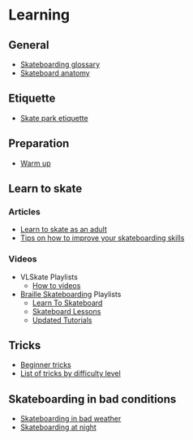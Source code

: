 # Learning

## General

* [Skateboarding glossary](http://www.skate-the-planet.com/articles/glossary/index.html)
* [Skateboard anatomy](https://www.skatewarehouse.com/anatomy.html)

## Etiquette

* [Skate park etiquette](https://www.surfertoday.com/skateboarding/the-ultimate-guide-to-skatepark-etiquette)

## Preparation 

* [Warm up](https://www.thedailypush.com/the-warm-up)

## Learn to skate

### Articles

* [Learn to skate as an adult](https://www.skateboardershq.com/how-to-learn-skateboarding-as-an-adult/)
* [Tips on how to improve your skateboarding skills](https://www.skateboardershq.com/tips-on-how-to-improve-your-skateboarding-skills/)

### Videos

* VLSkate Playlists
  * [How to videos](https://www.youtube.com/playlist?list=PLvRKsQIqEVbAfRhCF6N6RBG-W3KokrKe0)
* [Braille Skateboarding](https://brailleskateboarding.com/) Playlists
  * [Learn To Skateboard](https://www.youtube.com/watch?v=p3NXd3DhH08&list=PL34F060CE1BA3E968)
  * [Skateboard Lessons](https://www.youtube.com/watch?v=XY_fvQhpBEU&list=PLjpsoptsN4KClVfOdsGw-hl0kwkgAlkLq)
  * [Updated Tutorials](https://www.youtube.com/watch?v=VasSLuFO4wY&list=PLjpsoptsN4KAne8sGSM9-VFk9vK8t8du8)

## Tricks

* [Beginner tricks](https://www.skateboardershq.com/easy-beginner-skateboard-tricks-which-look-impressive/)
* [List of tricks by difficulty level](https://theskatinglesson.com/list-of-skateboard-tricks/)

## Skateboarding in bad conditions

* [Skateboarding in bad weather](https://www.liveabout.com/skateboarding-in-bad-weather-3002736)
* [Skateboarding at night](https://www.ridingboards.com/skateboarding-at-night/)
